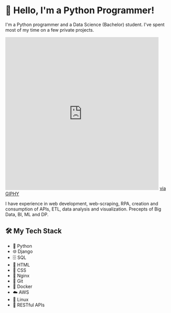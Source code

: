 <!DOCTYPE html>
<html lang="en">
<head>
    <meta charset="UTF-8">
    <title>GitHub Profile README</title>
</head>
<body>
    <h1>👋 Hello, I'm a Python Programmer!</h1>
    <p>I'm a Python programmer and a Data Science (Bachelor) student. I've spent most of my time on a few private projects.</p>
    <p>
        <iframe src="https://giphy.com/embed/QDjpIL6oNCVZ4qzGs7" width="480" height="480" style="" frameBorder="0" class="giphy-embed" allowFullScreen></iframe>
        <a href="https://giphy.com/gifs/pudgypenguins-work-computer-working-QDjpIL6oNCVZ4qzGs7">via GIPHY</a>
    </p>
    <p>I have experience in web development, web-scraping, RPA, creation and consumption of APIs, ETL, data analysis and visualization. Precepts of Big Data, BI, ML and DP.</p>
    <h2>🛠️ My Tech Stack</h2>
    <ul>
        <li>🐍 Python</li>
        <li>🌐 Django</li>
        <li>🗄️ SQL</li>
        <li>📄 HTML</li>
        <li>🎨 CSS</li>
        <li>🚀 Nginx</li>
        <li>🔧 Git</li>
        <li>🐳 Docker</li>
        <li>☁️ AWS</li>
        <li>🐧 Linux</li>
        <li>🔗 RESTful APIs</li>
    </ul>
</body>
</html>
